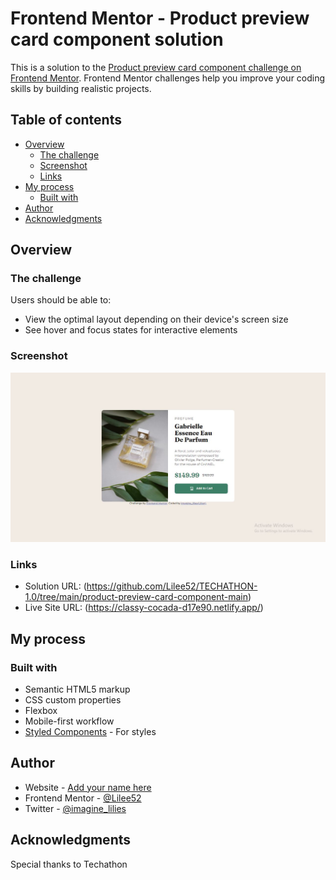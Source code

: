 # Frontend Mentor - Product preview card component solution

This is a solution to the [Product preview card component challenge on Frontend Mentor](https://www.frontendmentor.io/challenges/product-preview-card-component-GO7UmttRfa). Frontend Mentor challenges help you improve your coding skills by building realistic projects. 

## Table of contents

- [Overview](#overview)
  - [The challenge](#the-challenge)
  - [Screenshot](#screenshot)
  - [Links](#links)
- [My process](#my-process)
  - [Built with](#built-with)
- [Author](#author)
- [Acknowledgments](#acknowledgments)


## Overview

### The challenge

Users should be able to:

- View the optimal layout depending on their device's screen size
- See hover and focus states for interactive elements

### Screenshot

![](./Capture.JPG)

### Links

- Solution URL: (https://github.com/Lilee52/TECHATHON-1.0/tree/main/product-preview-card-component-main)
- Live Site URL: (https://classy-cocada-d17e90.netlify.app/)

## My process

### Built with

- Semantic HTML5 markup
- CSS custom properties
- Flexbox
- Mobile-first workflow
- [Styled Components](https://styled-components.com/) - For styles


## Author

- Website - [Add your name here](https://www.your-site.com)
- Frontend Mentor - [@Lilee52](https://www.frontendmentor.io/profile/yourusername)
- Twitter - [@imagine_lilies](https://www.twitter.com/yourusername)


## Acknowledgments

Special thanks to Techathon
